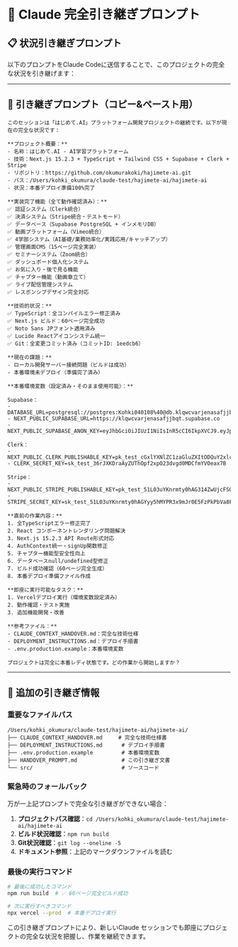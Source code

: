# 🤖 Claude 完全引き継ぎプロンプト

## 📋 状況引き継ぎプロンプト

以下のプロンプトをClaude Codeに送信することで、このプロジェクトの完全な状況を引き継げます：

---

## 🚀 引き継ぎプロンプト（コピー&ペースト用）

```
このセッションは「はじめて.AI」プラットフォーム開発プロジェクトの継続です。以下が現在の完全な状況です：

**プロジェクト概要：**
- 名称：はじめて.AI - AI学習プラットフォーム
- 技術：Next.js 15.2.3 + TypeScript + Tailwind CSS + Supabase + Clerk + Stripe
- リポジトリ：https://github.com/okumurakoki/hajimete-ai.git
- パス：/Users/kohki_okumura/claude-test/hajimete-ai/hajimete-ai
- 状況：本番デプロイ準備100%完了

**実装完了機能（全て動作確認済み）：**
✅ 認証システム（Clerk統合）
✅ 決済システム（Stripe統合・テストモード）  
✅ データベース（Supabase PostgreSQL + インメモリDB）
✅ 動画プラットフォーム（Vimeo統合）
✅ 4学部システム（AI基礎/業務効率化/実践応用/キャッチアップ）
✅ 管理画面CMS（15ページ完全実装）
✅ セミナーシステム（Zoom統合）
✅ ダッシュボード個人化システム
✅ お気に入り・後で見る機能
✅ チャプター機能（動画章立て）
✅ ライブ配信管理システム
✅ レスポンシブデザイン完全対応

**技術的状況：**
✅ TypeScript：全コンパイルエラー修正済み
✅ Next.js ビルド：60ページ完全成功
✅ Noto Sans JPフォント適用済み
✅ Lucide Reactアイコンシステム統一
✅ Git：全変更コミット済み（コミットID: 1eedcb6）

**現在の課題：**
- ローカル開発サーバー接続問題（ビルドは成功）
- 本番環境未デプロイ（準備完了済み）

**本番環境変数（設定済み・そのまま使用可能）：**

Supabase：
- DATABASE_URL=postgresql://postgres:Kohki040108%40@db.klqwcvarjenasafjjbqt.supabase.co:5432/postgres
- NEXT_PUBLIC_SUPABASE_URL=https://klqwcvarjenasafjjbqt.supabase.co
- NEXT_PUBLIC_SUPABASE_ANON_KEY=eyJhbGciOiJIUzI1NiIsInR5cCI6IkpXVCJ9.eyJpc3MiOiJzdXBhYmFzZSIsInJlZiI6ImtscXdjdmFyamVuYXNhZmpqYnF0Iiwicm9sZSI6ImFub24iLCJpYXQiOjE3NTAyMjY3MDgsImV4cCI6MjA2NTgwMjcwOH0.BSP8vjS9gQbaazMlV0qv0T3Akqf_L9ibjGM5P_oGEjs

Clerk：
- NEXT_PUBLIC_CLERK_PUBLISHABLE_KEY=pk_test_cGxlYXNlZC1zaGluZXItODQuY2xlcmsuYWNjb3VudHMuZGV2JA
- CLERK_SECRET_KEY=sk_test_36rJXKDraAyZUThOpf2xpO23dvgd0MDCfmYVOeax7B

Stripe：
- NEXT_PUBLIC_STRIPE_PUBLISHABLE_KEY=pk_test_51L03uYKnrmty0hAG314ZwUjcFSO6csQQPfzoHEt0vSoqSF3eGvwcM3w4Sk3pIgwueWGXXb70SRb98fGAoEDUjsMJ00kTbyJ0Jv
- STRIPE_SECRET_KEY=sk_test_51L03uYKnrmty0hAGYyy5hMYPR3x9mJr0E5FzPkPbVa8FgPHPk9TpwYeI0LopKJfMUmtMnmudH53gmYtmjEvoRBrl00tdIYItV9

**直前の作業内容：**
1. 全TypeScriptエラー修正完了
2. React コンポーネントレンダリング問題解決
3. Next.js 15.2.3 API Route形式対応
4. AuthContext統一・signUp関数修正
5. チャプター機能型安全性向上
6. データベースnull/undefined型修正
7. ビルド成功確認（60ページ完全生成）
8. 本番デプロイ準備ファイル作成

**即座に実行可能なタスク：**
1. Vercelデプロイ実行（環境変数設定済み）
2. 動作確認・テスト実施
3. 追加機能開発・改善

**参考ファイル：**
- CLAUDE_CONTEXT_HANDOVER.md：完全な技術仕様
- DEPLOYMENT_INSTRUCTIONS.md：デプロイ手順書
- .env.production.example：本番環境変数

プロジェクトは完全に本番レディ状態です。どの作業から開始しますか？
```

---

## 🔧 追加の引き継ぎ情報

### 重要なファイルパス
```
/Users/kohki_okumura/claude-test/hajimete-ai/hajimete-ai/
├── CLAUDE_CONTEXT_HANDOVER.md     # 完全な技術仕様書
├── DEPLOYMENT_INSTRUCTIONS.md      # デプロイ手順書  
├── .env.production.example         # 本番環境変数
├── HANDOVER_PROMPT.md              # この引き継ぎ文書
└── src/                            # ソースコード
```

### 緊急時のフォールバック
万が一上記プロンプトで完全な引き継ぎができない場合：

1. **プロジェクトパス確認**：`cd /Users/kohki_okumura/claude-test/hajimete-ai/hajimete-ai`
2. **ビルド状況確認**：`npm run build`
3. **Git状況確認**：`git log --oneline -5`
4. **ドキュメント参照**：上記のマークダウンファイルを読む

### 最後の実行コマンド
```bash
# 最後に成功したコマンド
npm run build  # ✅ 60ページ完全ビルド成功

# 次に実行すべきコマンド
npx vercel --prod  # 本番デプロイ実行
```

この引き継ぎプロンプトにより、新しいClaude セッションでも即座にプロジェクトの完全な状況を把握し、作業を継続できます。